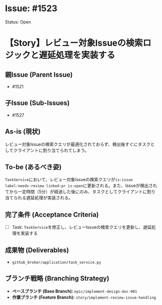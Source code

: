# Issue: #1523
Status: Open
# 【Story】レビュー対象Issueの検索ロジックと遅延処理を実装する

## 親Issue (Parent Issue)
- #1521

## 子Issue (Sub-Issues)
- #1527

## As-is (現状)
レビュー対象Issueの検索クエリが最適化されておらず、検出後すぐにタスクとしてクライアントに割り当てられてしまう。

## To-be (あるべき姿)
`TaskService`において、レビュー対象Issueの検索クエリが`is:issue label:needs-review linked:pr is:open`に更新される。また、Issueが検出されてから一定時間（5分）が経過した後にのみ、タスクとしてクライアントに割り当てられる遅延処理が実装される。

## 完了条件 (Acceptance Criteria)
- [ ] Task: `TaskService`を修正し、レビューIssueの検索クエリを更新し、遅延処理を実装する

## 成果物 (Deliverables)
- `github_broker/application/task_service.py`

## ブランチ戦略 (Branching Strategy)
- **ベースブランチ (Base Branch):** `epic/implement-design-doc-001`
- **作業ブランチ (Feature Branch):** `story/implement-review-issue-handling`
